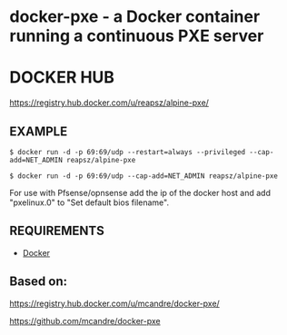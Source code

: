# docker-pxe - a Docker container running a continuous PXE server

# DOCKER HUB

https://registry.hub.docker.com/u/reapsz/alpine-pxe/

## EXAMPLE
```
$ docker run -d -p 69:69/udp --restart=always --privileged --cap-add=NET_ADMIN reapsz/alpine-pxe

$ docker run -d -p 69:69/udp --cap-add=NET_ADMIN reapsz/alpine-pxe
```
For use with Pfsense/opnsense add the ip of the docker host and add "pxelinux.0" to "Set default bios filename".

## REQUIREMENTS

* [Docker](https://www.docker.com/)

## Based on:
https://registry.hub.docker.com/u/mcandre/docker-pxe/

https://github.com/mcandre/docker-pxe
